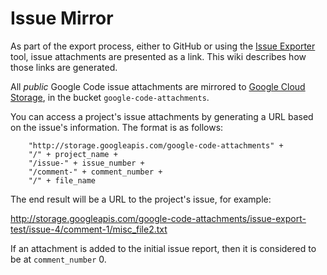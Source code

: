 # Issue Mirror #

As part of the export process, either to GitHub or using the [Issue Exporter](IssueExporterTool.md) tool, issue attachments are presented as a link. This wiki describes how those links are generated.

All _public_ Google Code issue attachments are mirrored to [Google Cloud Storage](https://cloud.google.com/storage/), in the bucket `google-code-attachments`.

You can access a project's issue attachments by generating a URL based on the issue's information. The format is as follows:

```
    "http://storage.googleapis.com/google-code-attachments" +
    "/" + project_name + 
    "/issue-" + issue_number +
    "/comment-" + comment_number +
    "/" + file_name
```

The end result will be a URL to the project's issue, for example:

http://storage.googleapis.com/google-code-attachments/issue-export-test/issue-4/comment-1/misc_file2.txt

If an attachment is added to the initial issue report, then it is considered to be at `comment_number` 0.